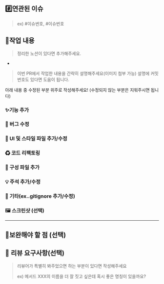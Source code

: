 ## #️⃣연관된 이슈

> ex) #이슈번호, #이슈번호


## 📝작업 내용
> 정리한 노션이 있다면 추가해주세요.
- 

> 이번 PR에서 작업한 내용을 간략히 설명해주세요(이미지 첨부 가능)
> 설명에 커밋 번호도 있다면 도움이 됩니다.

아래 내용 중 수정된 부분 위주로 작성해주세요! (수정되지 않는 부분은 지워주시면 됩니다)

### ✨기능 추가

### 🐛 버그 수정

### 💄 UI 및 스타일 파일 추가/수정

### ♻ 코드 리팩토링

### 🔧 구성 파일 추가

### 💡 주석 추가/수정

### 🙈 기타(ex..gitignore 추가/수정)

### 🖼️ 스크린샷 (선택)

---

## 📌보완해야 할 점 (선택)

## 💬 리뷰 요구사항(선택)

> 리뷰어가 특별히 봐주었으면 하는 부분이 있다면 작성해주세요
>
> ex) 메서드 XXX의 이름을 더 잘 짓고 싶은데 혹시 좋은 명칭이 있을까요?
